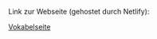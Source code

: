 <p>Link zur Webseite (gehostet durch Netlify):</p>
<a href="https://niklas-vokabelseite.netlify.app" target="_blank"> Vokabelseite </a>
